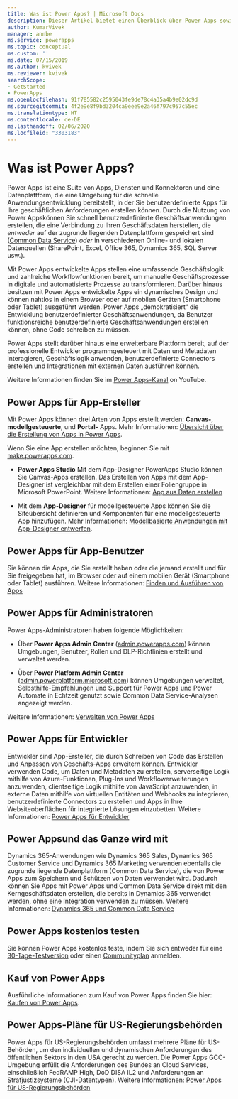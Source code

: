 ```yaml
---
title: Was ist Power Apps? | Microsoft Docs
description: Dieser Artikel bietet einen Überblick über Power Apps sowie Verwendungsmöglichkeiten für Power Apps für Endbenutzer, App-Ersteller, Administratoren und professionelle Entwickler.
author: KumarVivek
manager: annbe
ms.service: powerapps
ms.topic: conceptual
ms.custom: ''
ms.date: 07/15/2019
ms.author: kvivek
ms.reviewer: kvivek
searchScope:
- GetStarted
- PowerApps
ms.openlocfilehash: 91f785582c2595043fe9de78c4a35a4b9e02dc9d
ms.sourcegitcommit: 4f2e9e8f9bd3204ca9eee9e2a46f797c957c55ec
ms.translationtype: HT
ms.contentlocale: de-DE
ms.lasthandoff: 02/06/2020
ms.locfileid: "3303183"
---
```

# <a name="what-is-power-apps"></a>Was ist Power Apps?

Power Apps ist eine Suite von Apps, Diensten und Konnektoren und eine Datenplattform, die eine Umgebung für die schnelle Anwendungsentwicklung bereitstellt, in der Sie benutzerdefinierte Apps für Ihre geschäftlichen Anforderungen erstellen können. Durch die Nutzung von Power Appskönnen Sie schnell benutzerdefinierte Geschäftsanwendungen erstellen, die eine Verbindung zu Ihren Geschäftsdaten herstellen, die *entweder* auf der zugrunde liegenden Datenplattform gespeichert sind ([Common Data Service](/powerapps/maker/common-data-service/data-platform-intro)) *oder* in verschiedenen Online- und lokalen Datenquellen (SharePoint, Excel, Office 365, Dynamics 365, SQL Server usw.). 

Mit Power Apps entwickelte Apps stellen eine umfassende Geschäftslogik und zahlreiche Workflowfunktionen bereit, um manuelle Geschäftsprozesse in digitale und automatisierte Prozesse zu transformieren. Darüber hinaus besitzen mit Power Apps entwickelte Apps ein dynamisches Design und können nahtlos in einem Browser oder auf mobilen Geräten (Smartphone oder Tablet) ausgeführt werden. Power Apps „demokratisiert“ die Entwicklung benutzerdefinierter Geschäftsanwendungen, da Benutzer funktionsreiche benutzerdefinierte Geschäftsanwendungen erstellen können, ohne Code schreiben zu müssen.

Power Apps stellt darüber hinaus eine erweiterbare Plattform bereit, auf der professionelle Entwickler programmgesteuert mit Daten und Metadaten interagieren, Geschäftslogik anwenden, benutzerdefinierte Connectors erstellen und Integrationen mit externen Daten ausführen können.

Weitere Informationen finden Sie im [Power Apps-Kanal](https://www.youtube.com/channel/UCGfWR2ekfRFckLjev6eQYLg) on YouTube.

## <a name="power-apps-for-app-makerscreators"></a>Power Apps für App-Ersteller

Mit Power Apps können drei Arten von Apps erstellt werden: **Canvas-**, **modellgesteuerte**, und **Portal-** Apps. Mehr Informationen: [Übersicht über die Erstellung von Apps in Power Apps](maker/index.md).

Wenn Sie eine App erstellen möchten, beginnen Sie mit [make.powerapps.com](https://make.powerapps.com).

- **Power Apps Studio** Mit dem App-Designer PowerApps Studio können Sie Canvas-Apps erstellen. Das Erstellen von Apps mit dem App-Designer ist vergleichbar mit dem Erstellen einer Foliengruppe in Microsoft PowerPoint. Weitere Informationen: [App aus Daten erstellen](/powerapps/maker/canvas-apps/data-platform-create-app)  

- Mit dem **App-Designer** für modellgesteuerte Apps können Sie die Siteübersicht definieren und Komponenten für eine modellgesteuerte App hinzufügen. Mehr Informationen: [Modellbasierte Anwendungen mit App-Designer entwerfen](maker/model-driven-apps/design-custom-business-apps-using-app-designer.md).

## <a name="power-apps-for-app-users"></a>Power Apps für App-Benutzer

Sie können die Apps, die Sie erstellt haben oder die jemand erstellt und für Sie freigegeben hat, im Browser oder auf einem mobilen Gerät (Smartphone oder Tablet) ausführen. Weitere Informationen: [Finden und Ausführen von Apps](user/index.md)

## <a name="power-apps-for-admins"></a>Power Apps für Administratoren

Power Apps-Administratoren haben folgende Möglichkeiten:

- Über **Power Apps Admin Center** ([admin.powerapps.com](https://admin.powerapps.com)) können Umgebungen, Benutzer, Rollen und DLP-Richtlinien erstellt und verwaltet werden. 

- Über **Power Platform Admin Center** ([admin.powerplatform.microsoft.com](https://admin.powerplatform.microsoft.com)) können Umgebungen verwaltet, Selbsthilfe-Empfehlungen und Support für Power Apps und Power Automate in Echtzeit genutzt sowie Common Data Service-Analysen angezeigt werden. 

Weitere Informationen: [Verwalten von Power Apps](/power-platform/admin/admin-guide)

## <a name="power-apps-for-developers"></a>Power Apps für Entwickler

Entwickler sind App-Ersteller, die durch Schreiben von Code das Erstellen und Anpassen von Geschäfts-Apps erweitern können. Entwickler verwenden Code, um Daten und Metadaten zu erstellen, serverseitige Logik mithilfe von Azure-Funktionen, Plug-Ins und Workflowerweiterungen anzuwenden, clientseitige Logik mithilfe von JavaScript anzuwenden, in externe Daten mithilfe von virtuellen Entitäten und Webhooks zu integrieren, benutzerdefinierte Connectors zu erstellen und Apps in Ihre Websiteoberflächen für integrierte Lösungen einzubetten. Weitere Informationen: [Power Apps für Entwickler](/powerapps/#pivot=home&panel=developer)

## <a name="power-apps-and-dynamics-365"></a>Power Appsund das Ganze wird mit

Dynamics 365-Anwendungen wie Dynamics 365 Sales, Dynamics 365 Customer Service und Dynamics 365 Marketing verwenden ebenfalls die zugrunde liegende Datenplattform (Common Data Service), die von Power Apps zum Speichern und Schützen von Daten verwendet wird. Dadurch können Sie Apps mit Power Apps und Common Data Service direkt mit den Kerngeschäftsdaten erstellen, die bereits in Dynamics 365 verwendet werden, ohne eine Integration verwenden zu müssen. Weitere Informationen: [Dynamics 365 und Common Data Service](maker/common-data-service/data-platform-intro.md#dynamics-365-and-common-data-service)

## <a name="try-power-apps-for-free"></a>Power Apps kostenlos testen

Sie können Power Apps kostenlos teste, indem Sie sich entweder für eine [30-Tage-Testversion](maker/signup-for-powerapps.md) oder einen [Communityplan](maker/dev-community-plan.md) anmelden.

## <a name="purchase-power-apps"></a>Kauf von Power Apps

Ausführliche Informationen zum Kauf von Power Apps finden Sie hier: [Kaufen von Power Apps](/power-platform/admin/signup-for-powerapps-admin).

## <a name="power-apps-us-government-plans"></a>Power Apps-Pläne für US-Regierungsbehörden

Power Apps für US-Regierungsbehörden umfasst mehrere Pläne für US-Behörden, um den individuellen und dynamischen Anforderungen des öffentlichen Sektors in den USA gerecht zu werden. Die Power Apps GCC-Umgebung erfüllt die Anforderungen des Bundes an Cloud Services, einschließlich FedRAMP High, DoD DISA IL2 und Anforderungen an Strafjustizsysteme (CJI-Datentypen). Weitere Informationen: [Power Apps für US-Regierungsbehörden](/power-platform/admin/powerapps-us-government)
